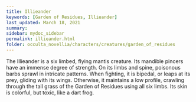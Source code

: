 ```yaml
---
title: Illieander
keywords: [Garden of Residues, Illieander]
last_updated: March 18, 2021
summary: 
sidebar: mydoc_sidebar
permalink: illieander.html
folder: occulta_novellia/characters/creatures/garden_of_residues
---
```


The Illieander is a six limbed, flying mantis creature. Its mandible pincers have an immense degree of strength. On its limbs and spine, poisonous barbs sprawl in intricate patterns. When fighting, it is bipedal, or leaps at its prey, gliding with its wings. Otherwise, it maintains a low profile, crawling through the tall grass of the Garden of Residues using all six limbs. Its skin is colorful, but toxic, like a dart frog.
